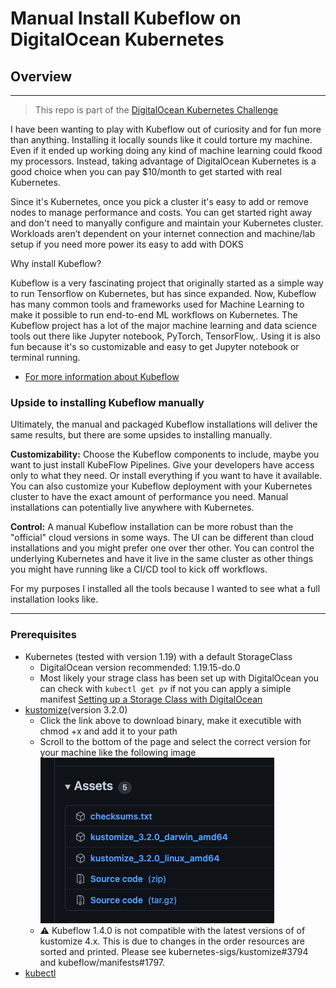 # Manual Install Kubeflow on DigitalOcean Kubernetes 


## Overview
---
> This repo is part of the [DigitalOcean Kubernetes Challenge](https://www.digitalocean.com/community/pages/kubernetes-challenge#anchor--success-criteria)

I have been wanting to play with Kubeflow out of curiosity and for fun more than anything. Installing it locally sounds like it could torture my machine. Even if it ended up working doing any kind of machine learning could fkood my processors. Instead, taking advantage of DigitalOcean Kubernetes is a good choice when you can pay $10/month to get started with real Kubernetes. 

Since it's Kubernetes, once you pick a cluster it's easy to add or remove nodes to manage performance and costs. You can get started right away and don't need to manyally configure and maintain your Kubernetes cluster. Workloads aren’t dependent on your internet connection and machine/lab setup if you need more power its easy to add with DOKS

Why install Kubeflow?

Kubeflow is a very fascinating project that originally started as a simple way to run Tensorflow on Kubernetes, but has since expanded. Now, Kubeflow has many common tools and frameworks used for Machine Learning to make it possible to run end-to-end ML workflows on Kubernetes. The Kubeflow project has a lot of the major machine learning and data science tools out there like Jupyter notebook, PyTorch, TensorFlow,. Using it is also fun because it's so customizable and easy to get Jupyter notebook or terminal running.

* [For more information about Kubeflow](https://www.kubeflow.org/docs/started/architecture/) 

### Upside to installing Kubeflow manually

Ultimately, the manual and packaged Kubeflow installations will deliver the same results, but there are some upsides to installing manually.

**Customizability:** Choose the Kubeflow components to include, maybe you want to just install KubeFlow Pipelines. Give your developers have access only to what they need. Or install everything if you want to have it available. You can also customize your Kubeflow deployment with your Kubernetes cluster to have the exact amount of performance you need. Manual installations can potentially live anywhere with Kubernetes.

**Control:** A manual Kubeflow installation can be more robust than the "official" cloud versions in some ways. The UI can be different than cloud installations and you might prefer one over ther other. You can control the underlying Kubernetes and have it live in the same cluster as other things you might have running like a CI/CD tool to kick off workflows.


For my purposes I installed all the tools because I wanted to see what a full installation looks like.


---

### Prerequisites

* Kubernetes (tested with version 1.19) with a default StorageClass
    * DigitalOcean version recommended: 1.19.15-do.0
    * Most likely your strage class has been set up with DigitalOcean you can check with `kubectl get pv` if not you can apply a simiple manifest [Setting up a Storage Class with DigitalOcean](https://docs.digitalocean.com/products/kubernetes/how-to/add-volumes/)
* [kustomize](https://github.com/kubernetes-sigs/kustomize/releases/tag/v3.2.0)(version 3.2.0)
    * Click the link above to download binary, make it executible with chmod +x and add it to your path
    * Scroll to the bottom of the page and select the correct version for your machine like the following image ![](assets/kustomize3.2.png)
    * ⚠️ Kubeflow 1.4.0 is not compatible with the latest versions of of kustomize 4.x. This is due to changes in the order resources are sorted and printed. Please see kubernetes-sigs/kustomize#3794 and kubeflow/manifests#1797.
* [kubectl](https://kubectl.docs.kubernetes.io/installation/kubectl/)

